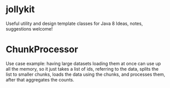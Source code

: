 jollykit
========

Useful utility and design template classes for Java 8
Ideas, notes, suggestions welcome!

# ChunkProcessor
Use case example: having large datasets loading them at once can use up all the memory, so it just takes a list of ids, referring to the data, splits
the list to smaller chunks, loads the data using the chunks, and processes them, after that aggregates the counts.

